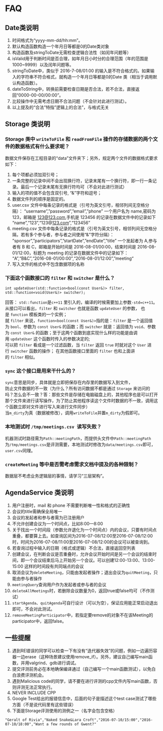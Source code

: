 # FAQ

## Date类说明
1. 时间格式为“yyyy-mm-dd/hh:mm”。
2. 默认构造函数构造一个年月日等都是0的Date类对象
3. 构造函数及stringToDate无需检查逻辑合法性（如闰年问题等）
4. isValid用于判断时间是否合理，如年月日小时分的合理范围（年的范围是 1000~9999）以及闰年问题等。
5. stringToDate中，类似于 2016-7-08/01:00 的输入是不符合格式的。如果输入的字符串不符合格式，就构造一个年月日等都是0的Date 类（相当于调用默认构造函数）。
6. dateToString中，转换前需要检查日期是否合法，若不合法，直接返回“0000-00-00/00:00”。
7. 比较操作中无需考虑日期不合法问题（不会针对此进行测试）。
8. 以上提及的“合法”特指”逻辑上的合法”，与格式无关

## Storage 类说明

### Storage 类中 `writeToFile` 和 `readFromFile` 操作的存储数据的两个文件的数据格式有什么要求呢？
数据文件保存在工程目录的“data”文件夹下；另外，规定两个文件的数据格式要求如下：

1. 每个项都必须加双引号；
2. 一条完整的记录中间不会出现换行符，记录末尾有一个换行符，即一行一条记录。最后一个记录末尾有无换行符均可（不会对此进行测试）
3. 输入的项的值不会包含双引号, “&”字符和逗号；
4. 数据文件列的顺序是固定的。
5. user.csv 文件中每条记录的格式是（引号为英文引号，相邻列间无空格分隔）： “username”,”password”,”email”,”phone” 一个用户名为 name,密码为 123，邮箱是 [123@123.com](mailto:123@123.com),手机是 123456 的记录在数据文件中的记录如下 “name”,“123”,“123@[123.com](http://123.com)”,“123456”
6. meeting.csv 文件中每条记录的格式是（引号为英文引号，相邻列间无空格分隔，若有多个参与者，参与者之间使用“&”字符分隔）： ”sponsor”,”participators”,”startDate”,”endDate”,”title” 一个发起者为 A,参与者有 B 和 C，邮箱是开始时间是 2016-08-01/00:00，结束时间是 2016-08-01/12:00，标题为 meeting 的记录在数据文件中的记录如下： “A”,“B&C”,“2016-08-01/00:00”,“2016-08-01/12:00”,”meeting“
7. 写入文件的格式中不包含数据项的名称

### 下面这个函数接口的 `filter` 和 `switcher` 是什么？
```
int updateUser(std::function<bool(const User&)> filter, std::function<void(User&)> switcher);
```
回答： `std::function`是`c++11` 里引入的，编译的时候需要加上参数`-std=c++11`。 从接口可以看出，`filter` 和 `switcher` 也就是函数 `updateUser` 的参数， 也是 `function` 模板类的一个实例；<br />就 `filter` 来说，`function<bool(const User&)>`指的是：`filter` 是一个返回值为 `bool`、参数为 `const User&` 的函数；而 `switcher` 就是：返回值为 `void`、参数为 `const User&` 的函数；至于这两个函数到底实现什么样的功能是由调用 `updateUser` 这个函数时传入的参数决定的;<br />可以把 `filter` 看成是一个过滤函数，当 `filter` 返回 `true` 时就对这个 `User` 进行 `switcher` 函数的操作； 在其他函数接口里面的 `filter` 也和上面讲的 `filter` 相似。

### `sync` 这个接口是用来干什么的？
`sync`意思是同步，具体就是立即把保存在内存里的数据写入到文件，<br />防止文件数据的不一致（为什么？所有访问数据不都是通过 `Storage` 来访问的吗？怎么会不一致？答：那些文件是存储在电脑磁盘上的，其他程序也是可以打开那个文件来进行读写操作，为了防止其他程序读这个文件时数据的不一致，调用这个函数立即对文件进行写入来进行文件同步）<br />当`m_dirty`为真（数据被修改），调用`writeToFile`并置`m_dirty`为假即可。

### 本地测试时 `/tmp/meetings.csv `读写失败？
机器测试时路径需为`Path::meetingPath`，而提供头文件中`Path::meetingPath`为`/tmp/meetings.csv`是评测需要，本地测试时修改为`data/meetings.csv`即可，`user.csv`同理。

### `createMeeting` 等中是否需考虑需求文档中提及的各种限制？
数据层不考虑业务逻辑层的事情，请学习“三层架构”。

## AgendaService 类说明

1. 用户注册时，mail 和 phone 不需要判断唯一性和格式的正确性
2. 会议的title需确保全局唯一
3. 会议的发起者和参与者需为已注册用户
4. 不允许创建会议为一个时间点，比如8:00—8:00
5. 关于找出一个时间段（参数允许退化为一个时间点）内的会议，只要有时间点重叠，都要算上去。如查询区间为2016-07-08/12:00至2016-07-08/12:00时，时间为2016-07-08/11:00至2016-07-08/12:00的会议可以被查询到。
6. 若查询过程中输入的日期（格式或逻辑）不合法，直接返回空列表
7. 创建会议，在判断会议是否重叠时，允许会议开始时间是另一个会议的结束时间，即一个会议结束后马上开始另一个会议。可以创建12:00-13:00、13:00-15:00 这样的时间段有共同端点的会议
8. 取消会议为`deleteMeeting`，只能由发起者操作；退出会议为`quitMeeting`，只能由参与者操作
9. `meetingQuery`查询用户作为发起者或参与者的会议
10. `deleteAllMeetings`时，若删除会议数量为0，返回true或false均可（不作测试）
11. `startAgenda`、`quitAgenda`可自行设计（可以为空），保证应用能正常启动退出即可，不会对此测试。
12. `removeMeetingParticipator`中，若指定要remove的对象不在该Meeting的participator中，返回false。

## 一些提醒

1. 遇到RE错误的同学可以检查一下有没有“迭代器失效”的问题，例如一边遍历容器一边erase（这种场景建议使用remove_if）。另外，建议自己编写main函数，并用valgrind、gdb进行调试。
2. 提交评测前务必在本地确保编译通过（自己编写一个main函数测试），以免白白浪费评测机会。
3. 遇到Malicious code的同学，请不要在进行评测的cpp文件内写main函数，否则评测无法正常执行。
4. NEVER INCLUDE CPP
5. Google Test给出的报错信息中，后面的句子是描述这个test case测试了哪些方面（不是说代码里有这些错误）
6. 下面是Storage评测使用的测例之一（名字会包含空格）
```
"Geralt of Rivia","Naked Snake&Lara Croft","2016-07-10/15:00","2016-07-10/18:00","Want a few rounds of Gwent?"
```
